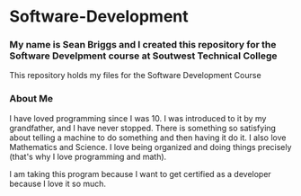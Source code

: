 # Software-Development
### My name is Sean Briggs and I created this repository for the Software Develpment course at Soutwest Technical College
This repository holds my files for the Software Development Course

### About Me
I have loved programming since I was 10. I was introduced to it by my grandfather, and I have never stopped. There is something so satisfying about telling a machine to do something and then having it do it. I also love Mathematics and Science. I love being organized and doing things precisely (that's why I love programming and math).

I am taking this program because I want to get certified as a developer because I love it so much.
